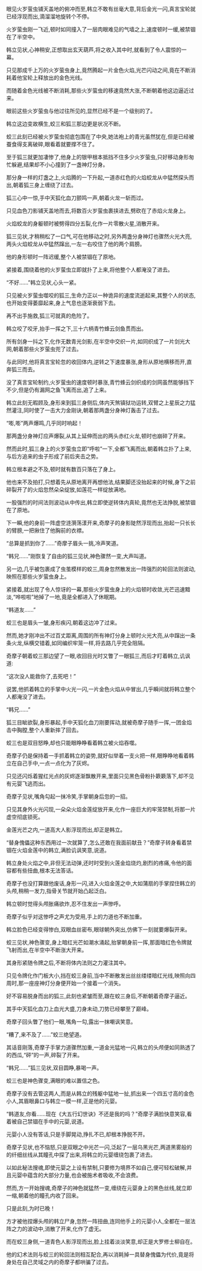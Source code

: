 
眼见火岁萤虫铺天盖地的俯冲而至,韩立不敢有丝毫大意,背后金光一闪,真言宝轮就已经浮现而出,滴溜溜地旋转个不停。

火岁萤虫刚一飞近,顿时如同撞入了一层肉眼难见的气墙之上,速度顿时一缓,被禁锢在了半空中。

韩立见状,心神稍安,正想取出玄天葫芦,将之收入其中时,就看到了令人震惊的一幕。

只见那成千上万的火岁萤虫身上,竟然腾起一片金色火焰,光芒闪动之间,竟在不断消耗着他宝轮上释放出的金色光线。

而随着金色光线被不断消耗,那些火岁萤虫的移速竟然大涨,不断朝着他这边逼近过来。

眼前这些火岁萤虫与他过往所见的,显然已经不是一个级别的了。

韩立这边变故横生,蛟三和狐三那边更是状况不断。

蛟三此刻已经被火岁萤虫彻底包围在了中央,她法袍上的青光虽然犹在,但是已经被蚕食得支离破碎,眼看着就要撑不住了。

至于狐三就更加凄惨了,他身上的银甲根本抵挡不住多少火岁萤虫,只好移动身形匆忙躲避,结果却不小心撞到了一盏神灯分身。

那分身一样的灯盏之上,火焰腾的一下升起,一道赤红色的火焰蛟龙从中猛然探头而出,朝着狐三身上缠绕了过去。

狐三心中一惊,手中天狐化血刀颤鸣一声,朝着火龙一斩而过。

只见血色刀影铺天盖地而去,将数百火岁萤虫裹挟进去,劈砍在了赤焰火龙身上。

火焰蛟龙的身躯顿时被劈得四分五裂,化作一片零散火星,消散开来。

狐三见状,才稍稍松了一口气,可在他移动之时,另外两盏分身神灯也骤然火光大亮,两头火焰蛟龙从中猛然蹿出,一左一右咬住了他的两个肩膀。

他的身形顿时一阵迟缓,整个人被禁锢在了原地。

紧接着,围绕着他的火岁萤虫立即就扑了上来,将他整个人都淹没了进去。

“不好……”韩立见状,心头一紧。

只见被火岁萤虫噬咬的狐三,生命力正以一种诡异的速度流逝起来,其整个人的状态,也开始变得萎靡起来,身上气息也逐渐衰弱下去。

再不出手施救,狐三可就真的危险了。

韩立咬了咬牙,抬手一挥之下,三十六柄青竹蜂云剑鱼贯而出。

所有剑身一抖之下,化作无数青光剑影,在半空中交织一片,如同织成了一片剑光大网,朝着那些火岁萤虫兜了过去。

与此同时,他将真言宝轮忽的收回体内,逆转之下速度暴涨,身形从原地横移而开,直奔狐三而去。

没了真言宝轮制约,火岁萤虫的速度顿时暴涨,青竹蜂云剑织成的剑网虽然能够挡下不少,但是仍有漏网之鱼飞离而出,追了上来。

韩立此刻无暇顾及,身形来到狐三身侧后,体内天煞镇狱功运转,双臂之上星辰之力猛然灌注,同时使了一击大力金刚诀,朝着那两盏分身神灯轰击了过去。

“嘭,嘭”两声爆鸣,几乎同时响起！

那两盏分身神灯应声爆裂,从其上延伸而出的两头赤红火龙,顿时也崩碎了开来。

然而此时,狐三身上的火岁萤虫立即“呼啦”一下,全都飞离而出,朝着韩立扑了上来,与后方追来的虫子形成了前后夹击之势。

韩立根本避之不及,顿时就有数百只落在了身上。

他也来不及拍打,只想着先从原地离开再想他法,结果脚还没抬起来的时候,身下之前碎裂开了的火焰忽然朵朵绽放,如莲花一样绽放满地。

一股强烈的时间法则波动从中传出,韩立即使逆转体内真轮,竟然也无法挣脱,被禁锢在了原地。

下一瞬,他的身前一阵虚空涟漪荡漾开来,奇摩子的身影陡然浮现而出,抬起一只长长的臂膀,一把揪住了他胸前的衣襟。

“总算是抓到你了……”奇摩子眉头一挑,冷声笑道。

“韩兄……”刚恢复了自由的狐三见状,神色骤然一变,大声叫道。

另一边,几乎被包裹成了虫茧模样的蛟三,周身忽然散发出一阵强烈的轮回法则波动,映照在那些火岁萤虫身上。

紧接着,就出现了令人惊讶的一幕,那些火岁萤虫身上的火焰顿时收敛,光芒迅速黯淡,“哗啦啦”地掉了一地,竟是全都进入了休眠期。

“韩道友……”

蛟三也是眉头一皱,身形疾闪,朝着这边冲了过来。

然而,她才刚冲出不过百丈距离,周围的所有神灯分身上顿时火光大亮,从中蹿出一条条火龙,纵横交错着,如同编织牢笼一样,将去路几乎完全阻隔。

奇摩子朝着蛟三那边望了一眼,收回目光时又瞥了一眼狐三,而后才盯着韩立,讥讽道:

“这次没人能救你了,去死吧！”

说罢,他抓着韩立的手掌中火光一闪,一片金色火焰从中冒出,几乎瞬间就将韩立整个人都淹没了进去。

“韩兄……”

狐三目眦欲裂,身形暴起,手中天狐化血刀刚要挥动,就被奇摩子随手一挥,一团金焰击中胸膛,整个人重新摔了回去。

蛟三也是双目怒睁,却也只能眼睁睁看着韩立被火焰吞噬。

奇摩子仍是保持着一手抓着韩立的姿势,就好似举着一支火把一样,眼睁睁地看着韩立在自己手中,一点一点化为了灰烬。

只见还闪烁着猩红光点的灰烬逐渐飘散开来,里面只见黑色骨粉扑簌簌落下,却不见有元婴飞逃而出。

奇摩子见状,嘴角勾起一抹冷笑,手掌朝身后忽的一招。

只见其身外火光闪现,一朵朵火焰金莲绽放开来,化作一座巨大的牢笼禁制,将那一片虚空彻底锁死。

金莲光芒之内,一道高大人影浮现而出,却正是韩立。

“替身傀儡这种东西用过一次就算了,怎么还敢在我面前献丑？”奇摩子转身看着禁锢在火焰金莲中的韩立,满脸讥讽笑意,说道。

韩立身处火焰之中,非但无法动弹,还时时受到火莲金焰烧灼,剧烈的疼痛,令他的面容都有些扭曲,根本无法答话。

奇摩子也没打算跟他废话,身形一闪,进入火焰金莲之中,大如蒲扇的手掌捏住韩立的头颅,稍稍一发力,指骨关节就开始凸起泛白。

韩立顿时觉得头颅胀痛欲炸,忍不住发出一声惨呼。

奇摩子似乎对这惨呼之声尤为受用,手上的力道也不断加重。

韩立脸色已经变得惨白,双眼血丝密布,眼球朝外突出,仿佛下一刻就要爆裂开来。

蛟三见状,神色骤变,身上暗红光芒如潮水涌起,抬掌朝身前一挥,那面暗红色令牌就飞射而出,在半空中不断涨大开来。

其身形紧随令牌之后,不断将体内法则之力灌注其中。

只见令牌化作门板大小,挡在蛟三身前,当中不断散发出丝丝缕缕暗红光线,映照向四周时,那一座座神灯分身便开始一个接着一个消失。

好不容易脱身而出的狐三,此刻也紧皱而至,跟在蛟三身后,不断朝着奇摩子逼近。

其手中天狐化血刀上血光大盛,刀身未动,刀势已经攀至了巅峰。

奇摩子回头瞥了他们一眼,嘴角一勾,露出一抹嘲讽笑意。

“糟了,来不及了……”蛟三绝望道。

其话音刚落,奇摩子手掌力道骤然加重,一道金光猛地一闪,韩立的头颅便如同熟透了的西瓜,“砰”的一声,碎裂了开来。

“韩兄……”狐三见状,双目圆睁,暴喝一声。

蛟三也是神色骤变,满眼的难以置信之色。

奇摩子没有去管这两人,而是从韩立的残躯中猛地一扯,抓出来一个四五寸高的金色小人,其眉眼鼻口与韩立一模一样,正是他的元婴。

“韩道友,你看……现在《大五行幻世诀》不还是我的吗？”奇摩子满脸快意笑容,看着被自己禁锢在手中的元婴,说道。

元婴小人没有答话,只是手脚晃动,挣扎不已,却根本挣脱不开。

奇摩子见状,也不恼怒,只是双眼之中光芒一闪,泛起了一层乌黑光芒,两道黑雾般的的纤细丝线从其瞳孔中探了出来,将韩立的元婴缠绕包裹了进去。

以如此秘法搜魂,即使元婴之上设有禁制,只要修为境界不如自己,便可轻松破解,并且元婴中蕴含的大部分力量,也会被施术者吸收,不会浪费。

然而,方一开始搜魂,奇摩子的神色就猛然一变,缠绕在元婴身上的黑色丝线,就立即一缩,朝着他的瞳孔内收了回来。

只是此刻,为时已晚！

方才被他捏爆头颅的韩立尸身,忽然一阵扭曲,连同他手上的元婴小人,全都在一层法阵之力的波动中,消散了开来,化作了虚无。

而在蛟三身侧,一道青色人影浮现而出,脸上挂着淡淡笑意,却正是大罗修士柳自在。

他的幻术法则与蛟三的轮回法则相互配合,再以消耗掉一具替身傀儡为代价,竟是将身处在自己灵域之内的奇摩子都哄骗了过去。
